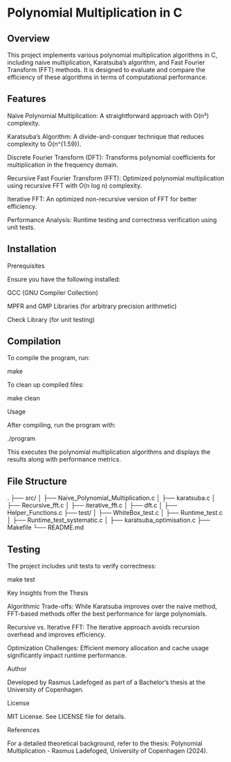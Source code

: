 # Polynomial Multiplication in C

## Overview

This project implements various polynomial multiplication algorithms in C, including naive multiplication, Karatsuba’s algorithm, and Fast Fourier Transform (FFT) methods. It is designed to evaluate and compare the efficiency of these algorithms in terms of computational performance.

## Features

Naive Polynomial Multiplication: A straightforward approach with O(n²) complexity.

Karatsuba’s Algorithm: A divide-and-conquer technique that reduces complexity to O(n^{1.59}).

Discrete Fourier Transform (DFT): Transforms polynomial coefficients for multiplication in the frequency domain.

Recursive Fast Fourier Transform (FFT): Optimized polynomial multiplication using recursive FFT with O(n log n) complexity.

Iterative FFT: An optimized non-recursive version of FFT for better efficiency.

Performance Analysis: Runtime testing and correctness verification using unit tests.

## Installation

Prerequisites

Ensure you have the following installed:

GCC (GNU Compiler Collection)

MPFR and GMP Libraries (for arbitrary precision arithmetic)

Check Library (for unit testing)

## Compilation

To compile the program, run:

make

To clean up compiled files:

make clean

Usage

After compiling, run the program with:

./program

This executes the polynomial multiplication algorithms and displays the results along with performance metrics.

## File Structure

.
├── src/
│   ├── Naive_Polynomial_Multiplication.c
│   ├── karatsuba.c
│   ├── Recursive_fft.c
│   ├── iterative_fft.c
│   ├── dft.c
│   ├── Helper_Functions.c
├── test/
│   ├── WhiteBox_test.c
│   ├── Runtime_test.c
│   ├── Runtime_test_systematic.c
│   ├── karatsuba_optimisation.c
├── Makefile
└── README.md

## Testing

The project includes unit tests to verify correctness:

make test

Key Insights from the Thesis

Algorithmic Trade-offs: While Karatsuba improves over the naive method, FFT-based methods offer the best performance for large polynomials.

Recursive vs. Iterative FFT: The iterative approach avoids recursion overhead and improves efficiency.

Optimization Challenges: Efficient memory allocation and cache usage significantly impact runtime performance.

Author

Developed by Rasmus Ladefoged as part of a Bachelor’s thesis at the University of Copenhagen.

License

MIT License. See LICENSE file for details.

References

For a detailed theoretical background, refer to the thesis: Polynomial Multiplication - Rasmus Ladefoged, University of Copenhagen (2024).

